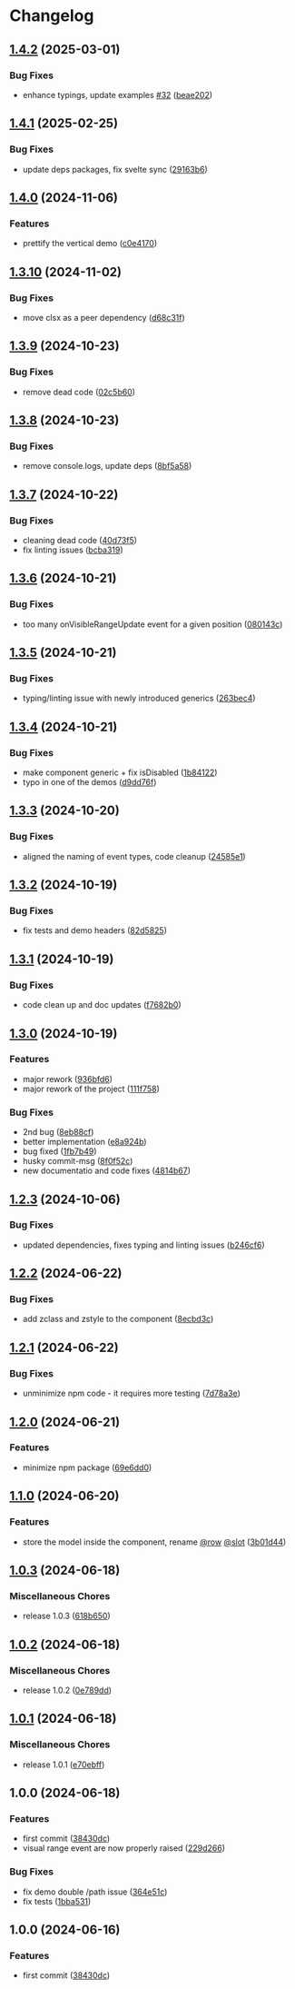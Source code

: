 # Changelog

## [1.4.2](https://github.com/orefalo/svelte-virtuallists/compare/v1.4.1...v1.4.2) (2025-03-01)


### Bug Fixes

* enhance typings, update examples [#32](https://github.com/orefalo/svelte-virtuallists/issues/32) ([beae202](https://github.com/orefalo/svelte-virtuallists/commit/beae20202957718671ed2b37a36237cdcd6c4314))

## [1.4.1](https://github.com/orefalo/svelte-virtuallists/compare/v1.4.0...v1.4.1) (2025-02-25)


### Bug Fixes

* update deps packages, fix svelte sync ([29163b6](https://github.com/orefalo/svelte-virtuallists/commit/29163b688c023d59b7e0faef127d8903d9b72a14))

## [1.4.0](https://github.com/orefalo/svelte-virtuallists/compare/v1.3.10...v1.4.0) (2024-11-06)


### Features

* prettify the vertical demo ([c0e4170](https://github.com/orefalo/svelte-virtuallists/commit/c0e417034bf7de7189a0a611eff0c80e4ebf772d))

## [1.3.10](https://github.com/orefalo/svelte-virtuallists/compare/v1.3.9...v1.3.10) (2024-11-02)


### Bug Fixes

* move clsx as a peer dependency ([d68c31f](https://github.com/orefalo/svelte-virtuallists/commit/d68c31f439bc7e083b9100260280f0c141b53cf9))

## [1.3.9](https://github.com/orefalo/svelte-virtuallists/compare/v1.3.8...v1.3.9) (2024-10-23)


### Bug Fixes

* remove dead code ([02c5b60](https://github.com/orefalo/svelte-virtuallists/commit/02c5b60b446355e38db0be82e971c2747d47a1a6))

## [1.3.8](https://github.com/orefalo/svelte-virtuallists/compare/v1.3.7...v1.3.8) (2024-10-23)


### Bug Fixes

* remove console.logs, update deps ([8bf5a58](https://github.com/orefalo/svelte-virtuallists/commit/8bf5a585911dab9855777f1d2b084d6b82559dc4))

## [1.3.7](https://github.com/orefalo/svelte-virtuallists/compare/v1.3.6...v1.3.7) (2024-10-22)


### Bug Fixes

* cleaning dead code ([40d73f5](https://github.com/orefalo/svelte-virtuallists/commit/40d73f5e7888d221ae9f8c60e78f0421afe116c2))
* fix linting issues ([bcba319](https://github.com/orefalo/svelte-virtuallists/commit/bcba319b2a5da7d7c5e6a511e8ce571b50484e2d))

## [1.3.6](https://github.com/orefalo/svelte-virtuallists/compare/v1.3.5...v1.3.6) (2024-10-21)


### Bug Fixes

* too many onVisibleRangeUpdate event for a given position ([080143c](https://github.com/orefalo/svelte-virtuallists/commit/080143c653f7cb804433e8702ecaf08d626e5114))

## [1.3.5](https://github.com/orefalo/svelte-virtuallists/compare/v1.3.4...v1.3.5) (2024-10-21)


### Bug Fixes

* typing/linting issue with newly introduced generics ([263bec4](https://github.com/orefalo/svelte-virtuallists/commit/263bec4139bb556a1d9149c2ac2a70d715b87882))

## [1.3.4](https://github.com/orefalo/svelte-virtuallists/compare/v1.3.3...v1.3.4) (2024-10-21)


### Bug Fixes

* make component generic + fix isDisabled ([1b84122](https://github.com/orefalo/svelte-virtuallists/commit/1b8412254cec9481b3c171e4d250837788fa93fe))
* typo in one of the demos ([d9dd76f](https://github.com/orefalo/svelte-virtuallists/commit/d9dd76f462150c93f3187a139fe1f9c0c77ff2e1))

## [1.3.3](https://github.com/orefalo/svelte-virtuallists/compare/v1.3.2...v1.3.3) (2024-10-20)


### Bug Fixes

* aligned the naming of event types, code cleanup ([24585e1](https://github.com/orefalo/svelte-virtuallists/commit/24585e1266b826a1f745a17d2edf130469b29026))

## [1.3.2](https://github.com/orefalo/svelte-virtuallists/compare/v1.3.1...v1.3.2) (2024-10-19)


### Bug Fixes

* fix tests and demo headers ([82d5825](https://github.com/orefalo/svelte-virtuallists/commit/82d58257da6148c9a7ace475a9302734b9e9cf0e))

## [1.3.1](https://github.com/orefalo/svelte-virtuallists/compare/v1.3.0...v1.3.1) (2024-10-19)


### Bug Fixes

* code clean up and doc updates ([f7682b0](https://github.com/orefalo/svelte-virtuallists/commit/f7682b0e31e2df1ed8cfb58bee559ea868902f93))

## [1.3.0](https://github.com/orefalo/svelte-virtuallists/compare/v1.2.3...v1.3.0) (2024-10-19)


### Features

* major rework ([936bfd6](https://github.com/orefalo/svelte-virtuallists/commit/936bfd6e653d96fa8e70ea3f96c3aac69eeba3a2))
* major rework of the project ([111f758](https://github.com/orefalo/svelte-virtuallists/commit/111f7587accb20bb8256ef795f730f916b5388ff))


### Bug Fixes

* 2nd bug ([8eb88cf](https://github.com/orefalo/svelte-virtuallists/commit/8eb88cf09dfee05100e6ef4917b9232a8ebb89dd))
* better implementation ([e8a924b](https://github.com/orefalo/svelte-virtuallists/commit/e8a924b93981aec8abbe4f933007c8edb682008a))
* bug fixed ([1fb7b49](https://github.com/orefalo/svelte-virtuallists/commit/1fb7b4990cd78e620387e8532cf6987993797194))
* husky commit-msg ([8f0f52c](https://github.com/orefalo/svelte-virtuallists/commit/8f0f52c47e9ed3705359f426c9895fdcf0a8f731))
* new documentatio and code fixes ([4814b67](https://github.com/orefalo/svelte-virtuallists/commit/4814b6742d61a929a27d2211ba44409e047839f4))

## [1.2.3](https://github.com/orefalo/svelte-virtuallists/compare/v1.2.2...v1.2.3) (2024-10-06)


### Bug Fixes

* updated dependencies, fixes typing and linting issues ([b246cf6](https://github.com/orefalo/svelte-virtuallists/commit/b246cf63022b9a676d77eca80d09af2a4c32ab6d))

## [1.2.2](https://github.com/orefalo/svelte-virtuallists/compare/v1.2.1...v1.2.2) (2024-06-22)


### Bug Fixes

* add zclass and zstyle to the component ([8ecbd3c](https://github.com/orefalo/svelte-virtuallists/commit/8ecbd3c98bee3f34e9911c4510d885a29e176eb4))

## [1.2.1](https://github.com/orefalo/svelte-virtuallists/compare/v1.2.0...v1.2.1) (2024-06-22)


### Bug Fixes

* unminimize npm code - it requires more testing ([7d78a3e](https://github.com/orefalo/svelte-virtuallists/commit/7d78a3e35f4110f482b7f2d83c1ab55abbaa5dc6))

## [1.2.0](https://github.com/orefalo/svelte-virtuallists/compare/v1.1.0...v1.2.0) (2024-06-21)


### Features

* minimize npm package ([69e6dd0](https://github.com/orefalo/svelte-virtuallists/commit/69e6dd04d7c60020dce60d17bf1d37153734b322))

## [1.1.0](https://github.com/orefalo/svelte-virtuallists/compare/v1.0.3...v1.1.0) (2024-06-20)


### Features

* store the model inside the component, rename [@row](https://github.com/row)  [@slot](https://github.com/slot) ([3b01d44](https://github.com/orefalo/svelte-virtuallists/commit/3b01d44fcb353dfb6cfc520e8af2b14f73519641))

## [1.0.3](https://github.com/orefalo/svelte-virtuallists/compare/v1.0.2...v1.0.3) (2024-06-18)

### Miscellaneous Chores

* release 1.0.3 ([618b650](https://github.com/orefalo/svelte-virtuallists/commit/618b6506e811947378c5d84a61e91565844be4d6))

## [1.0.2](https://github.com/orefalo/svelte-virtuallists/compare/v1.0.1...v1.0.2) (2024-06-18)


### Miscellaneous Chores

* release 1.0.2 ([0e789dd](https://github.com/orefalo/svelte-virtuallists/commit/0e789dd1c113bd2eec1c812cb75893a92f51b852))

## [1.0.1](https://github.com/orefalo/svelte-virtuallists/compare/v1.0.0...v1.0.1) (2024-06-18)


### Miscellaneous Chores

* release 1.0.1 ([e70ebff](https://github.com/orefalo/svelte-virtuallists/commit/e70ebff782aec58bc1ae705a6bc088fd3399cb0a))

## 1.0.0 (2024-06-18)


### Features

* first commit ([38430dc](https://github.com/orefalo/svelte-virtuallists/commit/38430dccfab27b7a5935e8de5adcaf2ef3b05c47))
* visual range event are now properly raised ([229d266](https://github.com/orefalo/svelte-virtuallists/commit/229d266c77276c1c919f15ccf2416b0a69f0548b))


### Bug Fixes

* fix demo double /path issue ([364e51c](https://github.com/orefalo/svelte-virtuallists/commit/364e51cd715c8db23b3b35948fd6ba85a447e12b))
* fix tests ([1bba531](https://github.com/orefalo/svelte-virtuallists/commit/1bba5316b7028b5fdbb90d52c6717cc35274c3d1))

## 1.0.0 (2024-06-16)

### Features

* first commit ([38430dc](https://github.com/orefalo/svelte-virtuallists/commit/38430dccfab27b7a5935e8de5adcaf2ef3b05c47))
